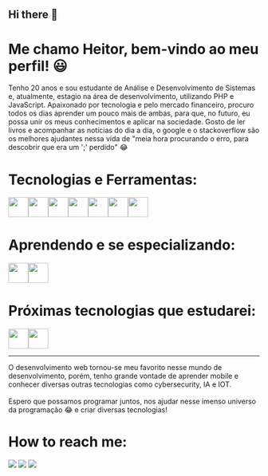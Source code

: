 ## Hi there 👋
# Me chamo Heitor, bem-vindo ao meu perfil! :smiley:


Tenho 20 anos e sou estudante de Análise e Desenvolvimento de Sistemas e, atualmente, estagio na área de desenvolvimento, utilizando PHP e JavaScript. Apaixonado por tecnologia e pelo mercado financeiro, procuro todos os dias aprender um pouco mais de ambas, para que, no futuro, eu possa unir os meus conhecimentos e aplicar na sociedade. Gosto de ler livros e acompanhar as notícias do dia a dia, o google e o stackoverflow são os melhores ajudantes nessa vida de "meia hora procurando o erro, para descobrir que era um ';' perdido" :joy:

# Tecnologias e Ferramentas:
<img src="https://cdn.jsdelivr.net/gh/devicons/devicon/icons/csharp/csharp-original.svg" width="40" height="40" /><img src="https://cdn.jsdelivr.net/gh/devicons/devicon/icons/git/git-original.svg" width="40" height="40"/><img src="https://cdn.jsdelivr.net/gh/devicons/devicon/icons/html5/html5-original.svg" width="40" height="40"/><img src="https://cdn.jsdelivr.net/gh/devicons/devicon/icons/css3/css3-original.svg" width="40" height="40"/><img src="https://cdn.jsdelivr.net/gh/devicons/devicon/icons/javascript/javascript-original.svg" width="40" height="40"/><img src="https://cdn.jsdelivr.net/gh/devicons/devicon/icons/mysql/mysql-original.svg" width="40" height="40"/><img src="https://cdn.jsdelivr.net/gh/devicons/devicon/icons/php/php-original.svg" width="40" height="40"/>

# Aprendendo e se especializando:
<img src="https://cdn.jsdelivr.net/gh/devicons/devicon/icons/nodejs/nodejs-original.svg" width="40" height="40"/><img src="https://cdn.jsdelivr.net/gh/devicons/devicon/icons/javascript/javascript-original.svg" width="40" height="40"/>
                    
# Próximas tecnologias que estudarei: 
<img src="https://cdn.jsdelivr.net/gh/devicons/devicon/icons/react/react-original.svg"  width="40" height="40"/><img src="https://cdn.jsdelivr.net/gh/devicons/devicon/icons/mongodb/mongodb-original.svg" width="40" height="40"/>

<hr>

O desenvolvimento web tornou-se meu favorito nesse mundo de desenvolvimento, porém, tenho grande vontade de aprender mobile e conhecer diversas outras tecnologias como cybersecurity, IA e IOT. <br><br>
Espero que possamos programar juntos, nos ajudar nesse imenso universo da programação :joy: e criar diversas tecnologias!

# How to reach me:
<div>
<a href = "mailto:heitor.magalc@gmail.com"><img src="https://img.shields.io/badge/Gmail-D14836?style=for-the-badge&logo=gmail&logoColor=white" target="_blank"></a>
<a href="https://www.linkedin.com/in/Heitor Magalhães de Alcântara" target="_blank"><img src="https://img.shields.io/badge/-LinkedIn-%230077B5?style=for-the-badge&logo=linkedin&logoColor=white" target="_blank"></a>
<a href="https://instagram.com/_alcntara" target="_blank"><img src="https://img.shields.io/badge/-Instagram-%23E4405F?style=for-the-badge&logo=instagram&logoColor=white" target="_blank"></a>
</div>
